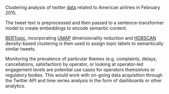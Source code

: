 Clustering analysis of twitter [data](https://www.kaggle.com/datasets/crowdflower/twitter-airline-sentiment) related to American airlines in February 2015.

The tweet text is preprocessed and then passed to a sentence-transformer model to create embeddings to encode semantic content.

[BERTopic](https://maartengr.github.io/BERTopic/index.html), incorporating [UMAP](https://umap-learn.readthedocs.io/en/latest/) dimensionality reduction and [HDBSCAN](https://hdbscan.readthedocs.io/en/latest/how_hdbscan_works.html) density-based clustering is then used to assign topic labels to semantically similar tweets.

Monitoring the prevalence of particular themes (e.g. complaints, delays, cancellations, satisfaction) by operator, or looking at operator-led engagement levels are potential use cases for operators themselves or regulatory bodies. This would work with on-going data acquisition through the Twitter API and time series analysis in the form of dashboards or other analytics. 
